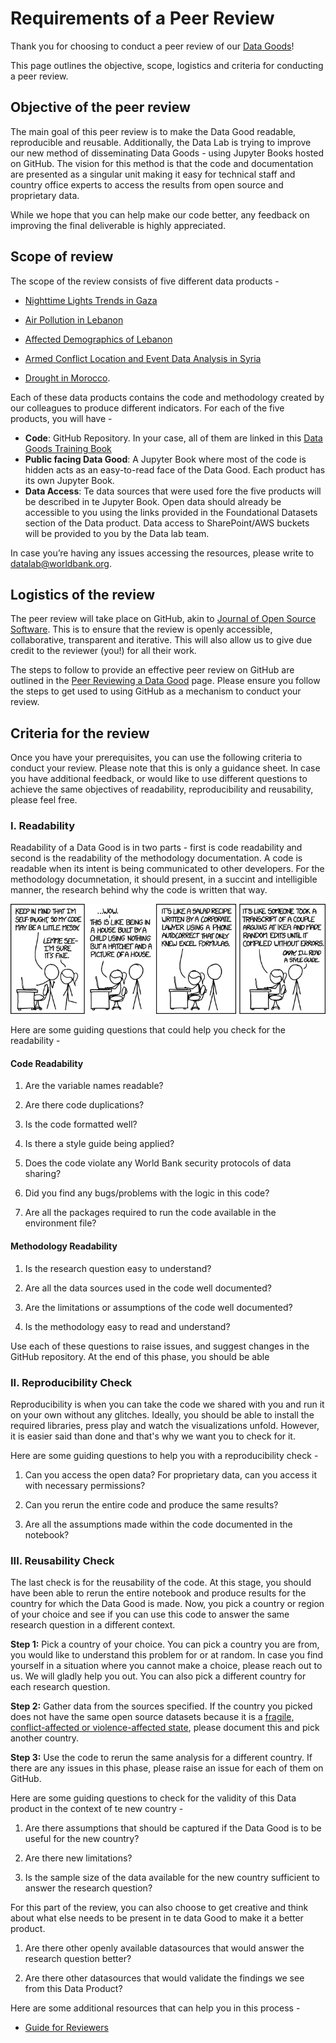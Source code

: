 # Requirements of a Peer Review

Thank you for choosing to conduct a peer review of our [Data Goods](https://worldbank.github.io/data-good-training/docs/introduction-to-data-goods.html)! 



This page outlines the objective, scope, logistics and criteria for conducting a peer review. 

## Objective of the peer review

The main goal of this peer review is to make the Data Good readable, reproducible and reusable. Additionally, the Data Lab is trying to improve our new method of disseminating Data Goods - using Jupyter Books hosted on GitHub. The vision for this method is that the code and documentation are presented as a singular unit making it easy for technical staff and country office experts to access the results from open source and proprietary data.  

While we hope that you can help make our code better, any feedback on improving the final deliverable is highly appreciated. 

## Scope of review

The scope of the review consists of five different data products -

- [Nighttime Lights Trends in Gaza](https://datapartnership.org/gaza-israel-conflict-impact-analysis/notebooks/nighttime-lights/README.html)

- [Air Pollution in Lebanon](https://datapartnership.org/lebanon-economic-monitor/notebooks/air-pollution/air-pollution.html)

- [Affected Demographics of Lebanon](https://datapartnership.org/lebanon-economic-monitor/notebooks/population/population.html)

- [Armed Conflict Location and Event Data Analysis in Syria](https://datapartnership.org/syria-economic-monitor/notebooks/conflict/acled.html)

- [Drought in Morocco](https://datapartnership.org/morocco-economic-monitor/docs/drought-index.html). 

Each of these data products contains the code and methodology created by our colleagues to produce different indicators. For each of the five products, you will have - 

* **Code**: GitHub Repository. In your case, all of them are linked in this  [Data Goods Training Book](https://github.com/worldbank/data-good-training) 
* **Public facing Data Good**: A Jupyter Book where most of the code is hidden acts as an easy-to-read face of the Data Good. Each product has its own Jupyter Book.  
* **Data Access**: Te data sources that were used fore the five products will be described in te Jupyter Book. Open data should already be accessible to you using the links provided in the Foundational Datasets section of the Data product. Data access to SharePoint/AWS buckets will be provided to you by the Data lab team. 

In case you’re having any issues accessing the resources, please write to [datalab@worldbank.org](mailto:datalab@worldbank.org). 

## Logistics of the review

The peer review will take place on GitHub, akin to [Journal of Open Source Software](https://github.com/openjournals/joss-reviews/issues). This is to ensure that the review is openly accessible, collaborative, transparent and iterative. This will also allow us to give due credit to the reviewer (you!) for all their work. 

The steps to follow to provide an effective peer review on GitHub are outlined in the [Peer Reviewing a Data Good](https://worldbank.github.io/data-good-training/docs/peer-review.html) page. Please ensure you follow the steps to get used to using GitHub as a mechanism to conduct your review.

## Criteria for the review

Once you have your prerequisites, you can use the following criteria to conduct your review. Please note that this is only a guidance sheet. In case you have additional feedback, or would like to use different questions to achieve the same objectives of readability, reproducibility and reusability, please feel free.

### I. Readability

Readability of a Data Good is in two parts - first is code readability and second is the readability of the methodology documentation. A code is readable when its intent is being communicated to other developers. For the methodology documnetation, it should present, in a succint and intelligible manner, the research behind why the code is written that way. 

![Code-Readability-Comic](../docs/images/code_quality.png)

Here are some guiding questions that could help you check for the readability -

#### Code Readability

1. Are the variable names readable? 

2. Are there code duplications? 

3. Is the code formatted well? 

4. Is there a style guide being applied?

5. Does the code violate any World Bank security protocols of data sharing?

6. Did you find any bugs/problems with the logic in this code?

7. Are all the packages required to run the code available in the environment file?

#### Methodology Readability

1. Is the research question easy to understand?

2. Are all the data sources used in the code well documented? 

3. Are the limitations or assumptions of the code well documented?

4. Is the methodology easy to read and understand?

Use each of these questions to raise issues, and suggest changes in the GitHub repository. At the end of this phase, you should be able 

### II. Reproducibility Check

Reproducibility is when you can take the code we shared with you and run it on your own without any glitches. Ideally, you should be able to install the required libraries, press play and watch the visualizations unfold. However, it is easier said than done and that's why we want you to check for it. 

Here are some guiding questions to help you with a reproducibility check - 

1. Can you access the open data? For proprietary data, can you access it with necessary permissions?

2. Can you rerun the entire code and produce the same results?

3. Are all the assumptions made within the code documented in the notebook?

### III. Reusability Check

The last check is for the reusability of the code. At this stage, you should have been able to rerun the entire notebook and produce results for the country for which the Data Good is made. Now, you pick a country or region of your choice and see if you can use this code to answer the same research question in a different context. 

**Step 1:** Pick a country of your choice. You can pick a country you are from, you would like to understand this problem for or at random. In case you find yourself in a situation where you cannot make a choice, please reach out to us. We will gladly help you out. You can also pick a different country for each research question. 

**Step 2:** Gather data from the sources specified. If the country you picked does not have the same open source datasets because it is a [fragile, conflict-affected or violence-affected state](https://www.worldbank.org/en/topic/fragilityconflictviolence/overview), please document this and pick another country. 

**Step 3:** Use the code to rerun the same analysis for a different country. If there are any issues in this phase, please raise an issue for each of them on GitHub. 

Here are some guiding questions to check for the validity of this Data product in the context of te new country - 

1. Are there assumptions that should be captured if the Data Good is to be useful for the new country?

2. Are there new limitations? 

3. Is the sample size of the data available for the new country sufficient to answer the research question?

For this part of the review, you can also choose to get creative and think about what else needs to be present in te data Good to make it a better product.

1. Are there other openly available datasources that would answer the research question better?

2. Are there other datasources that would validate the findings we see from this Data Product? 



Here are some additional resources that can help you in this process - 

- [Guide for Reviewers](https://www.pyopensci.org/software-peer-review/how-to/reviewer-guide.html)
